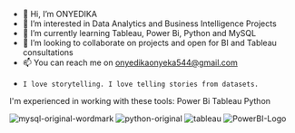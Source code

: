 - 👋 Hi, I’m ONYEDIKA
- 👀 I’m interested in Data Analytics and Business Intelligence Projects
- 🌱 I’m currently learning Tableau, Power Bi, Python and MySQL
- 💞️ I’m looking to collaborate on  projects and open for BI and Tableau consultations
- 📫 You can reach me on onyedikaonyeka544@gmail.com 
-     I love storytelling. I love telling stories from datasets. 
<!---
Dikachim/Dikachim is a ✨ special ✨ repository because its `README.md` (this file) appears on your GitHub profile.
You can click the Preview link to take a look at your changes.
--->
I'm experienced in working with these tools: 
Power Bi
Tableau 
Python

![mysql-original-wordmark](https://user-images.githubusercontent.com/108165133/179520374-88502b62-1fcc-4b49-a1e5-b4b4dc1893ca.svg)
![python-original](https://user-images.githubusercontent.com/108165133/179520609-818260a0-2543-44ce-934f-1869456bbf77.svg)
![tableau](https://user-images.githubusercontent.com/108165133/179520628-c0142df6-e57f-4196-af42-ad7ec4e7ca72.png)
![PowerBI-Logo](https://user-images.githubusercontent.com/108165133/179520654-d8c10e25-5f96-4feb-a8c2-b9dd1d5de62f.png)
